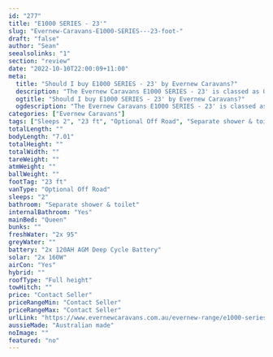 ```yaml
---
id: "277"
title: "E1000 SERIES - 23'"
slug: "Evernew-Caravans-E1000-SERIES---23-foot-"
draft: "false"
author: "Sean"
seealsolinks: "1"
section: "review"
date: "2022-10-10T22:00:09+11:00"
meta:
  title: "Should I buy E1000 SERIES - 23' by Evernew Caravans?"
  description: "The Evernew Caravans E1000 SERIES - 23' is classed as Optional Off Road, and sleeps 2 people. It is Australian made and comes in at 23 ft. It generally has Separate shower & toilet."
  ogtitle: "Should I buy E1000 SERIES - 23' by Evernew Caravans?"
  ogdescription: "The Evernew Caravans E1000 SERIES - 23' is classed as Optional Off Road, and sleeps 2 people. It is Australian made and comes in at 23 ft. It generally has Separate shower & toilet."
categories: ["Evernew Caravans"]
tags: ["Sleeps 2", "23 ft", "Optional Off Road", "Separate shower & toilet", "Full height", "Price Unknown", "Australian made"]
totalLength: ""
bodyLength: "7.01"
totalHeight: ""
totalWidth: ""
tareWeight: ""
atmWeight: ""
ballWeight: ""
footTag: "23 ft"
vanType: "Optional Off Road"
sleeps: "2"
bathroom: "Separate shower & toilet"
internalBathroom: "Yes"
mainBed: "Queen"
bunks: ""
freshWater: "2x 95"
greyWater: ""
battery: "2x 120AH AGM Deep Cycle Battery"
solar: "2x 160W"
airCon: "Yes"
hybrid: ""
roofType: "Full height"
towHitch: ""
price: "Contact Seller"
priceRangeMin: "Contact Seller"
priceRangeMax: "Contact Seller"
urlLink: "https://www.evernewcaravans.com.au/evernew-range/e1000-series-23"
aussieMade: "Australian made"
noImage: ""
featured: "no"
---
```

